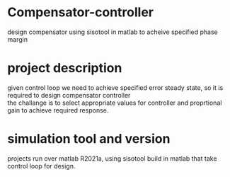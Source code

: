 # Compensator-controller <br />
design compensator using sisotool in matlab to acheive specified phase margin <br />
# project description <br />
given control loop we need to achieve specified error steady state, so it is required to design compensator controller <br />
the challange is to select appropriate values for controller and proprtional gain to achieve required response.<br />
# simulation tool and version
projects run over matlab R2021a, using sisotool build in matlab that take control loop for design. <br />



